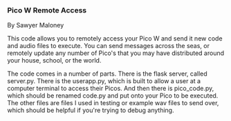 ### Pico W Remote Access
By Sawyer Maloney

This code allows you to remotely access your Pico W and send it new code and audio files to execute. You can send messages across the seas, or remotely update any number of Pico's that you may have distributed around your house, school, or the world.

The code comes in a number of parts. There is the flask server, called server.py. There is the userapp.py, which is built to allow a user at a computer terminal to access their Picos. And then there is pico_code.py, which should be renamed code.py and put onto your Pico to be executed. The other files are files I used in testing or example wav files to send over, which should be helpful if you're trying to debug anything.
